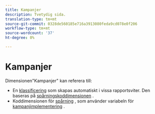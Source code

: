 ```yaml
---
title: Kampanjer
description: Tvetydig sida.
translation-type: tm+mt
source-git-commit: 0328de560185e716a3913080feda9cd078e0f206
workflow-type: tm+mt
source-wordcount: '37'
ht-degree: 0%

---
```



# Kampanjer

Dimensionen&quot;Kampanjer&quot; kan referera till:

* En [klassificering](../c-classifications2/c-classifications.md) som skapas automatiskt i vissa rapportsviter. Den baseras på [spårningskoddimensionen](tracking-code.md) .
* Koddimensionen för [spårning](tracking-code.md) , som använder variabeln för [kampanjimplementering](/help/implement/vars/page-vars/campaign.md) .
